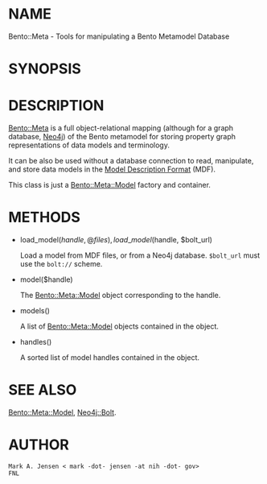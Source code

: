 # NAME

Bento::Meta - Tools for manipulating a Bento Metamodel Database

# SYNOPSIS

# DESCRIPTION

[Bento::Meta](/lib/Bento/Meta.md) is a full object-relational mapping (although for a graph
database, [Neo4j](https://neo4j.com)) of the Bento metamodel for storing
property graph representations of data models and terminology.

It can be also be used without a database connection to read, manipulate, 
and store data models in the 
[Model Description Format](https://github.com/CBIIT/bento-mdf) (MDF). 

This class is just a [Bento::Meta::Model](/lib/Bento/Meta/Model.md) factory and container. 

# METHODS

- load\_model($handle, @files), load\_model($handle, $bolt\_url)

    Load a model from MDF files, or from a Neo4j database. `$bolt_url` must
    use the `bolt://` scheme.

- model($handle)

    The [Bento::Meta::Model](/lib/Bento/Meta/Model.md) object corresponding to the handle.

- models()

    A list of [Bento::Meta::Model](/lib/Bento/Meta/Model.md) objects contained in the object.

- handles()

    A sorted list of model handles contained in the object.

# SEE ALSO

[Bento::Meta::Model](/lib/Bento/Meta/Model.md), [Neo4j::Bolt](https://metacpan.org/pod/Neo4j::Bolt).

# AUTHOR

    Mark A. Jensen < mark -dot- jensen -at nih -dot- gov>
    FNL
